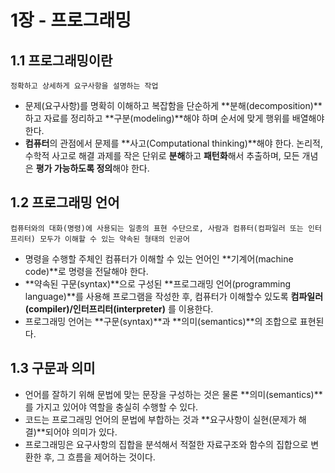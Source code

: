 # 1장 - 프로그래밍

## 1.1 프로그래밍이란

    정확하고 상세하게 요구사항을 설명하는 작업

- 문제(요구사항)를 명확히 이해하고 복잡함을 단순하게 **분해(decomposition)**하고 자료를 정리하고 **구분(modeling)**해야 하며 순서에 맞게 행위를 배열해야 한다.
- **컴퓨터**의 관점에서 문제를 **사고(Computational thinking)**해야 한다. 논리적, 수학적 사고로 해결 과제를 작은 단위로 **분해**하고 **패턴화**해서 추출하며, 모든 개념은 **평가 가능하도록 정의**해야 한다.

## 1.2 프로그래밍 언어

    컴퓨터와의 대화(명령)에 사용되는 일종의 표현 수단으로, 사람과 컴퓨터(컴파일러 또는 인터프리터) 모두가 이해할 수 있는 약속된 형태의 인공어

- 명령을 수행할 주체인 컴퓨터가 이해할 수 있는 언어인 **기계어(machine code)**로 명령을 전달해야 한다.
- **약속된 구문(syntax)**으로 구성된 **프로그래밍 언어(programming language)**를 사용해 프로그램을 작성한 후,
  컴퓨터가 이해할수 있도록 **컴파일러(compiler)/인터프리터(interpreter)** 를 이용한다.
- 프로그래밍 언어는 **구문(syntax)**과 **의미(semantics)**의 조합으로 표현된다.

## 1.3 구문과 의미

- 언어를 잘하기 위해 문법에 맞는 문장을 구성하는 것은 물론 **의미(semantics)**를 가지고 있어야 역할을 충실히 수행할 수 있다.
- 코드는 프로그래밍 언어의 문법에 부합하는 것과 **요구사항이 실현(문제가 해결)**되어야 의미가 있다.
- 프로그래밍은 요구사항의 집합을 분석해서 적절한 자료구조와 함수의 집합으로 변환한 후, 그 흐름을 제어하는 것이다.

